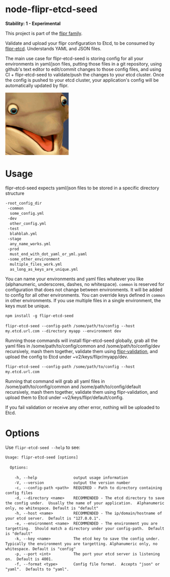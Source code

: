 node-flipr-etcd-seed
====================

**Stability: 1 - Experimental** 

This project is part of the [flipr family](https://github.com/godaddy/node-flipr).

Validate and upload your flipr configuration to Etcd, to be consumed by [flipr-etcd](https://github.com/godaddy/node-flipr-etcd).  Understands YAML and JSON files.

The main use case for flipr-etcd-seed is storing config for all your environments in yaml/json files, putting those files in a git repository, using github's text editor to edit/commit changes to those config files, and using CI + flipr-etcd-seed to validate/push the changes to your etcd cluster.  Once the config is pushed to your etcd cluster, your application's config will be automatically updated by flipr.

![node-flipr](/flipr.png?raw=true "node-flipr")

# Usage
flipr-etcd-seed expects yaml/json files to be stored in a specific directory structure
```
-root_config_dir
 -common
  some_config.yml
 -dev
  other_config.yml
 -test
  blahblah.yml
 -stage
  any_name_works.yml
 -prod
  must_end_with_dot_yaml_or_yml.yaml
 -some_other_environment
  multiple_files_work.yml
  as_long_as_keys_are_unique.yml
```

You can name your environments and yaml files whatever you like (alphanumeric, underscores, dashes, no whitespace).  `common` is reserved for configuration that does not change between environments.  It will be added to config for all other environments. You can override keys defined in `common` in other environments.  If you use multiple files in a single environment, the keys must be unique.

```
npm install -g flipr-etcd-seed

flipr-etcd-seed --config-path /some/path/to/config --host my.etcd.url.com --directory myapp --environment dev
```

Running those commands will install flipr-etcd-seed globally, grab all the yaml files in /some/path/to/config/common and /some/path/to/config/dev recursively, mash them together, validate them using [flipr-validation](https://github.com/godaddy/node-flipr-validation), and upload the config to Etcd under ~v2/keys/flipr/myapp/dev.

```
flipr-etcd-seed --config-path /some/path/to/config --host my.etcd.url.com
```

Running that command will grab all yaml files in /some/path/to/config/common and /some/path/to/config/default recursively, mash them together, validate them using flipr-validation, and upload them to Etcd under ~v2/keys/flipr/default/config.

If you fail validation or receive any other error, nothing will be uploaded to Etcd.

# Options
Use `flipr-etcd-seed --help` to see:

```
Usage: flipr-etcd-seed [options]

  Options:

    -h, --help                output usage information
    -V, --version             output the version number
    -c, --config-path <path>  REQUIRED - Path to directory containing config files
    -d, --directory <name>    RECOMMENDED - The etcd directory to save the config under.  Usually the name of your application.  Alphanumeric only, no whitespace. Default is "default"
    -h, --host <name>         RECOMMENDED - The ip/domain/hostname of your etcd server.  Default is "127.0.0.1".
    -e, --environment <name>  RECOMMENDED - The environment you are targetting.  Should match a directory under your config-path.  Default is "default"
    -k, --key <name>          The etcd key to save the config under.  Typically the environment you are targetting. Alphanumeric only, no whitespace. Default is "config"
    -p, --port <int>          The port your etcd server is listening on.  Default is 4001.
    -f, --format <type>       Config file format.  Accepts "json" or "yaml".  Defaults to "yaml".
```
